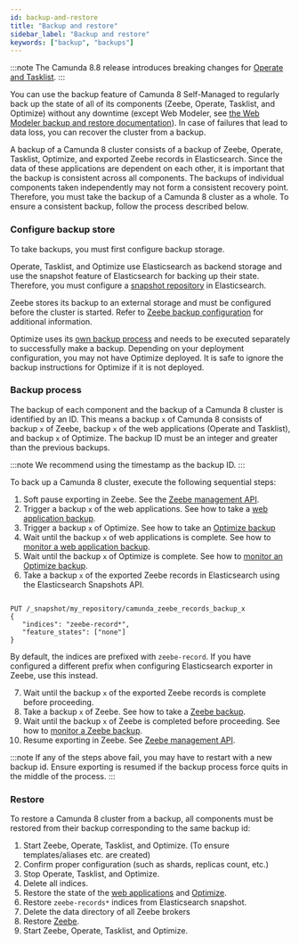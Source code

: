 ```yaml
---
id: backup-and-restore
title: "Backup and restore"
sidebar_label: "Backup and restore"
keywords: ["backup", "backups"]
---
```


:::note
The Camunda 8.8 release introduces breaking changes for [Operate and Tasklist](./webapps-backup.md).
:::

You can use the backup feature of Camunda 8 Self-Managed to regularly back up the state of all of its components (Zeebe, Operate, Tasklist, and Optimize) without any downtime (except Web Modeler, see [the Web Modeler backup and restore documentation](./modeler-backup-and-restore.md)).
In case of failures that lead to data loss, you can recover the cluster from a backup.

A backup of a Camunda 8 cluster consists of a backup of Zeebe, Operate, Tasklist, Optimize, and exported Zeebe records in Elasticsearch. Since the data of these applications are dependent on each other, it is important that the backup is consistent across all components. The backups of individual components taken independently may not form a consistent recovery point. Therefore, you must take the backup of a Camunda 8 cluster as a whole. To ensure a consistent backup, follow the process described below.

### Configure backup store

To take backups, you must first configure backup storage.

Operate, Tasklist, and Optimize use Elasticsearch as backend storage and use the snapshot feature of Elasticsearch for backing up their state. Therefore, you must configure a [snapshot repository](https://www.elastic.co/guide/en/elasticsearch/reference/current/snapshots-register-repository.html) in Elasticsearch.

Zeebe stores its backup to an external storage and must be configured before the cluster is started. Refer to [Zeebe backup configuration](/self-managed/operational-guides/backup-restore/zeebe-backup-and-restore.md#configuration) for additional information.

Optimize uses its [own backup process](./optimize-backup.md) and needs to be executed separately to successfully make a backup. Depending on your deployment configuration, you may not have Optimize deployed. It is safe to ignore the backup instructions for Optimize if it is not deployed.

### Backup process

The backup of each component and the backup of a Camunda 8 cluster is identified by an ID. This means a backup `x` of Camunda 8 consists of backup `x` of Zeebe, backup `x` of the web applications (Operate and Tasklist), and backup `x` of Optimize. The backup ID must be an integer and greater than the previous backups.

:::note
We recommend using the timestamp as the backup ID.
:::

To back up a Camunda 8 cluster, execute the following sequential steps:

1. Soft pause exporting in Zeebe. See the [Zeebe management API](/self-managed/components/orchestration-cluster/zeebe/operations/management-api.md).
2. Trigger a backup `x` of the web applications. See how to take a [web application backup](./webapps-backup.md).
3. Trigger a backup `x` of Optimize. See how to take an [Optimize backup](./optimize-backup.md)
4. Wait until the backup `x` of web applications is complete. See how to [monitor a web application backup](./webapps-backup.md).
5. Wait until the backup `x` of Optimize is complete. See how to [monitor an Optimize backup](./optimize-backup.md).
6. Take a backup `x` of the exported Zeebe records in Elasticsearch using the Elasticsearch Snapshots API.

```

PUT /_snapshot/my_repository/camunda_zeebe_records_backup_x
{
   "indices": "zeebe-record*",
   "feature_states": ["none"]
}

```

By default, the indices are prefixed with `zeebe-record`. If you have configured a different prefix when configuring Elasticsearch exporter in Zeebe, use this instead.

7. Wait until the backup `x` of the exported Zeebe records is complete before proceeding.
8. Take a backup `x` of Zeebe. See how to take a [Zeebe backup](./zeebe-backup-and-restore.md).
9. Wait until the backup `x` of Zeebe is completed before proceeding. See how to [monitor a Zeebe backup](./zeebe-backup-and-restore.md).
10. Resume exporting in Zeebe. See [Zeebe management API](/self-managed/components/orchestration-cluster/zeebe/operations/management-api.md).

:::note
If any of the steps above fail, you may have to restart with a new backup id. Ensure exporting is resumed if the backup process force quits in the middle of the process.
:::

### Restore

To restore a Camunda 8 cluster from a backup, all components must be restored from their backup corresponding to the same backup id:

1. Start Zeebe, Operate, Tasklist, and Optimize. (To ensure templates/aliases etc. are created)
2. Confirm proper configuration (such as shards, replicas count, etc.)
3. Stop Operate, Tasklist, and Optimize.
4. Delete all indices.
5. Restore the state of the [web applications](./webapps-backup.md) and [Optimize](./optimize-backup.md).
6. Restore `zeebe-records*` indices from Elasticsearch snapshot.
7. Delete the data directory of all Zeebe brokers
8. Restore [Zeebe](./zeebe-backup-and-restore.md).
9. Start Zeebe, Operate, Tasklist, and Optimize.
